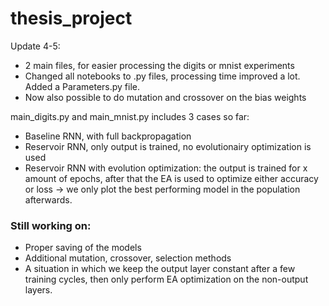 # thesis_project

Update 4-5:
- 2 main files, for easier processing the digits or mnist experiments
- Changed all notebooks to .py files, processing time improved a lot. Added a Parameters.py file.
- Now also possible to do mutation and crossover on the bias weights


main_digits.py and main_mnist.py includes 3 cases so far:
- Baseline RNN, with full backpropagation
- Reservoir RNN, only output is trained, no evolutionairy optimization is used
- Reservoir RNN with evolution optimization: the output is trained for x amount of epochs, after that the EA is used to optimize either accuracy or loss  -> we only plot the best performing model in the population afterwards. 


### Still working on:
- Proper saving of the models
- Additional mutation, crossover, selection methods
- A situation in which we keep the output layer constant after a few training cycles, then only perform EA optimization on the non-output layers. 




